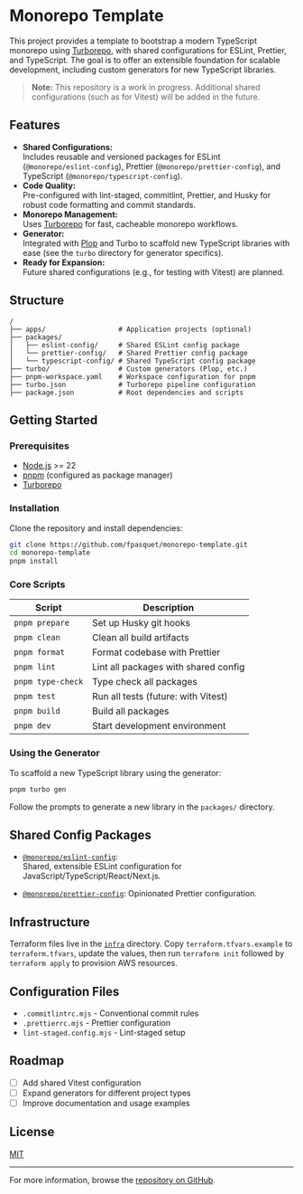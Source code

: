 # Monorepo Template

This project provides a template to bootstrap a modern TypeScript monorepo using [Turborepo](https://turbo.build/), with shared configurations for ESLint, Prettier, and TypeScript. The goal is to offer an extensible foundation for scalable development, including custom generators for new TypeScript libraries.

> **Note:** This repository is a work in progress. Additional shared configurations (such as for Vitest) will be added in the future.

## Features

- **Shared Configurations:**  
  Includes reusable and versioned packages for ESLint (`@monorepo/eslint-config`), Prettier (`@monorepo/prettier-config`), and TypeScript (`@monorepo/typescript-config`).
- **Code Quality:**  
  Pre-configured with lint-staged, commitlint, Prettier, and Husky for robust code formatting and commit standards.
- **Monorepo Management:**  
  Uses [Turborepo](https://turbo.build/) for fast, cacheable monorepo workflows.
- **Generator:**  
  Integrated with [Plop](https://plopjs.com/) and Turbo to scaffold new TypeScript libraries with ease (see the `turbo` directory for generator specifics).
- **Ready for Expansion:**  
  Future shared configurations (e.g., for testing with Vitest) are planned.

## Structure

```text
/
├── apps/                  # Application projects (optional)
├── packages/
│   ├── eslint-config/     # Shared ESLint config package
│   └── prettier-config/   # Shared Prettier config package
│   └── typescript-config/ # Shared TypeScript config package
├── turbo/                 # Custom generators (Plop, etc.)
├── pnpm-workspace.yaml    # Workspace configuration for pnpm
├── turbo.json             # Turborepo pipeline configuration
├── package.json           # Root dependencies and scripts
```

## Getting Started

### Prerequisites

- [Node.js](https://nodejs.org/) >= 22
- [pnpm](https://pnpm.io/) (configured as package manager)
- [Turborepo](https://turbo.build/)

### Installation

Clone the repository and install dependencies:

```sh
git clone https://github.com/fpasquet/monorepo-template.git
cd monorepo-template
pnpm install
```

### Core Scripts

| Script            | Description                          |
| ----------------- | ------------------------------------ |
| `pnpm prepare`    | Set up Husky git hooks               |
| `pnpm clean`      | Clean all build artifacts            |
| `pnpm format`     | Format codebase with Prettier        |
| `pnpm lint`       | Lint all packages with shared config |
| `pnpm type-check` | Type check all packages              |
| `pnpm test`       | Run all tests (future: with Vitest)  |
| `pnpm build`      | Build all packages                   |
| `pnpm dev`        | Start development environment        |

### Using the Generator

To scaffold a new TypeScript library using the generator:

```sh
pnpm turbo gen
```

Follow the prompts to generate a new library in the `packages/` directory.

## Shared Config Packages

- [`@monorepo/eslint-config`](./packages/eslint-config):  
  Shared, extensible ESLint configuration for JavaScript/TypeScript/React/Next.js.

- [`@monorepo/prettier-config`](./packages/prettier-config):
  Opinionated Prettier configuration.

## Infrastructure

Terraform files live in the [`infra`](./infra) directory. Copy
`terraform.tfvars.example` to `terraform.tfvars`, update the values, then run
`terraform init` followed by `terraform apply` to provision AWS resources.

## Configuration Files

- `.commitlintrc.mjs` - Conventional commit rules
- `.prettierrc.mjs` - Prettier configuration
- `lint-staged.config.mjs` - Lint-staged setup

## Roadmap

- [ ] Add shared Vitest configuration
- [ ] Expand generators for different project types
- [ ] Improve documentation and usage examples

## License

[MIT](LICENSE)

---

For more information, browse the [repository on GitHub](https://github.com/fpasquet/monorepo-template).
